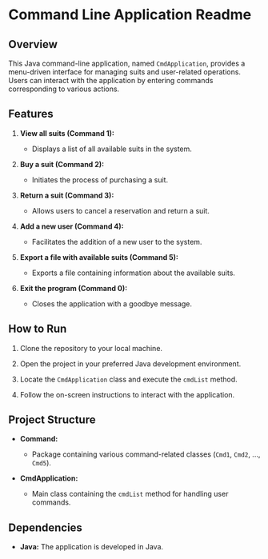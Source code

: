 # Command Line Application Readme

## Overview

This Java command-line application, named `CmdApplication`, provides a menu-driven interface for managing suits and user-related operations. Users can interact with the application by entering commands corresponding to various actions.

## Features

1. **View all suits (Command 1):**
   - Displays a list of all available suits in the system.

2. **Buy a suit (Command 2):**
   - Initiates the process of purchasing a suit.

3. **Return a suit (Command 3):**
   - Allows users to cancel a reservation and return a suit.

4. **Add a new user (Command 4):**
   - Facilitates the addition of a new user to the system.

5. **Export a file with available suits (Command 5):**
   - Exports a file containing information about the available suits.

6. **Exit the program (Command 0):**
   - Closes the application with a goodbye message.

## How to Run

1. Clone the repository to your local machine.

2. Open the project in your preferred Java development environment.

3. Locate the `CmdApplication` class and execute the `cmdList` method.

4. Follow the on-screen instructions to interact with the application.

## Project Structure

- **Command:**
  - Package containing various command-related classes (`Cmd1`, `Cmd2`, ..., `Cmd5`).

- **CmdApplication:**
  - Main class containing the `cmdList` method for handling user commands.

## Dependencies

- **Java:** The application is developed in Java.

